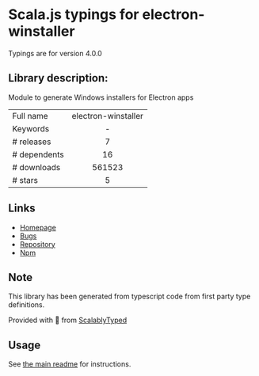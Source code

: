 
# Scala.js typings for electron-winstaller

Typings are for version 4.0.0

## Library description:
Module to generate Windows installers for Electron apps

|                    |                 |
| ------------------ | :-------------: |
| Full name          | electron-winstaller |
| Keywords           | - |
| # releases         | 7 |
| # dependents       | 16 |
| # downloads        | 561523 |
| # stars            | 5 |

## Links
- [Homepage](https://github.com/electron/windows-installer#readme)
- [Bugs](https://github.com/electron/windows-installer/issues)
- [Repository](https://github.com/electron/windows-installer)
- [Npm](https://www.npmjs.com/package/electron-winstaller)
    


## Note
This library has been generated from typescript code from first party type definitions.

Provided with :purple_heart: from [ScalablyTyped](https://github.com/oyvindberg/ScalablyTyped)

## Usage
See [the main readme](../../readme.md) for instructions.


